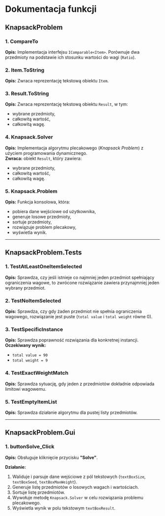 # Dokumentacja funkcji

## KnapsackProblem

### 1. CompareTo  
**Opis:** Implementacja interfejsu `IComparable<Item>`. Porównuje dwa przedmioty na podstawie ich stosunku wartości do wagi (`Ratio`).  

### 2. Item.ToString  
**Opis:** Zwraca reprezentację tekstową obiektu `Item`.  

### 3. Result.ToString  
**Opis:** Zwraca reprezentację tekstową obiektu `Result`, w tym:  
   - wybrane przedmioty,  
   - całkowitą wartość,  
   - całkowitą wagę.  

### 4. Knapsack.Solver  
**Opis:** Implementacja algorytmu plecakowego (*Knapsack Problem*) z użyciem programowania dynamicznego.  
**Zwraca:** obiekt `Result`, który zawiera:  
   - wybrane przedmioty,  
   - całkowitą wartość,  
   - całkowitą wagę.  

### 5. Knapsack.Problem  
**Opis:** Funkcja konsolowa, która:  
   - pobiera dane wejściowe od użytkownika,  
   - generuje losowe przedmioty,  
   - sortuje przedmioty,  
   - rozwiązuje problem plecakowy,  
   - wyświetla wynik.  

---

## KnapsackProblem.Tests

### 1. TestAtLeastOneItemSelected  
**Opis:** Sprawdza, czy jeśli istnieje co najmniej jeden przedmiot spełniający ograniczenia wagowe, to zwrócone rozwiązanie zawiera przynajmniej jeden wybrany przedmiot.  

### 2. TestNoItemSelected  
**Opis:** Sprawdza, czy gdy żaden przedmiot nie spełnia ograniczenia wagowego, rozwiązanie jest puste (`total value` i `total weight` równe 0).  

### 3. TestSpecificInstance  
**Opis:** Sprawdza poprawność rozwiązania dla konkretnej instancji.  
**Oczekiwany wynik:**  
   - `total value = 90`  
   - `total weight = 9`  

### 4. TestExactWeightMatch  
**Opis:** Sprawdza sytuację, gdy jeden z przedmiotów dokładnie odpowiada limitowi wagowemu.  

### 5. TestEmptyItemList  
**Opis:** Sprawdza działanie algorytmu dla pustej listy przedmiotów.  

---

## KnapsackProblem.Gui

### 1. buttonSolve_Click  
**Opis:** Obsługuje kliknięcie przycisku **"Solve"**.  

**Działanie:**  
   1. Waliduje i parsuje dane wejściowe z pól tekstowych (`textBoxSize`, `textBoxSeed`, `textBoxMaxWeight`).  
   2. Generuje listę przedmiotów o losowych wagach i wartościach.  
   3. Sortuje listę przedmiotów.  
   4. Wywołuje metodę `Knapsack.Solver` w celu rozwiązania problemu plecakowego.  
   5. Wyświetla wynik w polu tekstowym `textBoxResult`.  
